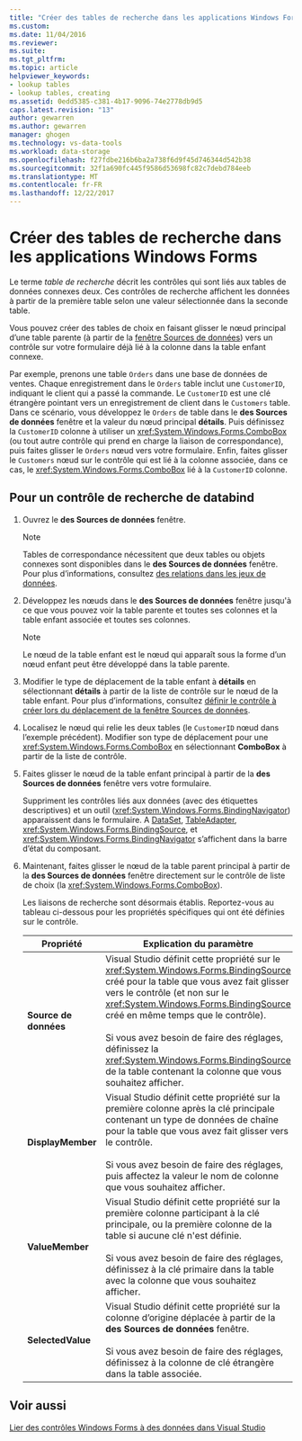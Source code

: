 ```yaml
---
title: "Créer des tables de recherche dans les applications Windows Forms | Documents Microsoft"
ms.custom: 
ms.date: 11/04/2016
ms.reviewer: 
ms.suite: 
ms.tgt_pltfrm: 
ms.topic: article
helpviewer_keywords:
- lookup tables
- lookup tables, creating
ms.assetid: 0edd5385-c381-4b17-9096-74e2778db9d5
caps.latest.revision: "13"
author: gewarren
ms.author: gewarren
manager: ghogen
ms.technology: vs-data-tools
ms.workload: data-storage
ms.openlocfilehash: f27fdbe216b6ba2a738f6d9f45d746344d542b38
ms.sourcegitcommit: 32f1a690fc445f9586d53698fc82c7debd784eeb
ms.translationtype: MT
ms.contentlocale: fr-FR
ms.lasthandoff: 12/22/2017
---
```

# <a name="create-lookup-tables-in-windows-forms-applications"></a>Créer des tables de recherche dans les applications Windows Forms
Le terme *table de recherche* décrit les contrôles qui sont liés aux tables de données connexes deux. Ces contrôles de recherche affichent les données à partir de la première table selon une valeur sélectionnée dans la seconde table.  
  
 Vous pouvez créer des tables de choix en faisant glisser le nœud principal d’une table parente (à partir de la [fenêtre Sources de données](add-new-data-sources.md)) vers un contrôle sur votre formulaire déjà lié à la colonne dans la table enfant connexe.  
  
 Par exemple, prenons une table `Orders` dans une base de données de ventes. Chaque enregistrement dans le `Orders` table inclut une `CustomerID`, indiquant le client qui a passé la commande. Le `CustomerID` est une clé étrangère pointant vers un enregistrement de client dans le `Customers` table. Dans ce scénario, vous développez le `Orders` de table dans le **des Sources de données** fenêtre et la valeur du nœud principal **détails**. Puis définissez la `CustomerID` colonne à utiliser un <xref:System.Windows.Forms.ComboBox> (ou tout autre contrôle qui prend en charge la liaison de correspondance), puis faites glisser le `Orders` nœud vers votre formulaire. Enfin, faites glisser le `Customers` nœud sur le contrôle qui est lié à la colonne associée, dans ce cas, le <xref:System.Windows.Forms.ComboBox> lié à la `CustomerID` colonne.  
  
## <a name="to-databind-a-lookup-control"></a>Pour un contrôle de recherche de databind  
  
1.  Ouvrez le **des Sources de données** fenêtre.  
  
    > [!NOTE]
    >  Tables de correspondance nécessitent que deux tables ou objets connexes sont disponibles dans le **des Sources de données** fenêtre. Pour plus d’informations, consultez [des relations dans les jeux de données](relationships-in-datasets.md).  
  
2.  Développez les nœuds dans le **des Sources de données** fenêtre jusqu'à ce que vous pouvez voir la table parente et toutes ses colonnes et la table enfant associée et toutes ses colonnes.  
  
    > [!NOTE]
    >  Le nœud de la table enfant est le nœud qui apparaît sous la forme d’un nœud enfant peut être développé dans la table parente.  
  
3.  Modifier le type de déplacement de la table enfant à **détails** en sélectionnant **détails** à partir de la liste de contrôle sur le nœud de la table enfant. Pour plus d’informations, consultez [définir le contrôle à créer lors du déplacement de la fenêtre Sources de données](../data-tools/set-the-control-to-be-created-when-dragging-from-the-data-sources-window.md).  
  
4.  Localisez le nœud qui relie les deux tables (le `CustomerID` nœud dans l’exemple précédent). Modifier son type de déplacement pour une <xref:System.Windows.Forms.ComboBox> en sélectionnant **ComboBox** à partir de la liste de contrôle.  
  
5.  Faites glisser le nœud de la table enfant principal à partir de la **des Sources de données** fenêtre vers votre formulaire.  
  
     Suppriment les contrôles liés aux données (avec des étiquettes descriptives) et un outil (<xref:System.Windows.Forms.BindingNavigator>) apparaissent dans le formulaire. A [DataSet](../data-tools/dataset-tools-in-visual-studio.md), [TableAdapter](../data-tools/create-and-configure-tableadapters.md), <xref:System.Windows.Forms.BindingSource>, et <xref:System.Windows.Forms.BindingNavigator> s’affichent dans la barre d’état du composant.  
  
6.  Maintenant, faites glisser le nœud de la table parent principal à partir de la **des Sources de données** fenêtre directement sur le contrôle de liste de choix (la <xref:System.Windows.Forms.ComboBox>).  
  
     Les liaisons de recherche sont désormais établis. Reportez-vous au tableau ci-dessous pour les propriétés spécifiques qui ont été définies sur le contrôle.  
  
    |Propriété|Explication du paramètre|  
    |--------------|----------------------------|  
    |**Source de données**|Visual Studio définit cette propriété sur le <xref:System.Windows.Forms.BindingSource> créé pour la table que vous avez fait glisser vers le contrôle (et non sur le <xref:System.Windows.Forms.BindingSource> créé en même temps que le contrôle).<br /><br /> Si vous avez besoin de faire des réglages, définissez la <xref:System.Windows.Forms.BindingSource> de la table contenant la colonne que vous souhaitez afficher.|  
    |**DisplayMember**|Visual Studio définit cette propriété sur la première colonne après la clé principale contenant un type de données de chaîne pour la table que vous avez fait glisser vers le contrôle.<br /><br /> Si vous avez besoin de faire des réglages, puis affectez la valeur le nom de colonne que vous souhaitez afficher.|  
    |**ValueMember**|Visual Studio définit cette propriété sur la première colonne participant à la clé principale, ou la première colonne de la table si aucune clé n'est définie.<br /><br /> Si vous avez besoin de faire des réglages, définissez à la clé primaire dans la table avec la colonne que vous souhaitez afficher.|  
    |**SelectedValue**|Visual Studio définit cette propriété sur la colonne d’origine déplacée à partir de la **des Sources de données** fenêtre.<br /><br /> Si vous avez besoin de faire des réglages, définissez à la colonne de clé étrangère dans la table associée.|  
  
## <a name="see-also"></a>Voir aussi  
 [Lier des contrôles Windows Forms à des données dans Visual Studio](../data-tools/bind-windows-forms-controls-to-data-in-visual-studio.md)